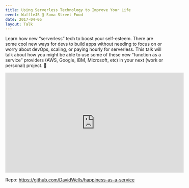 ```yaml
---
title: Using Serverless Technology to Improve Your Life
event: WaffleJS @ Soma Street Food
date: 2017-04-05
layout: Talk
---
```


Learn how new “serverless” tech to boost your self-esteem. There are some cool new ways for devs to build apps without needing to focus on or worry about devOps, scaling, or paying hourly for serverless. This talk will talk about how you might be able to use some of these new “function as a service” providers (AWS, Google, IBM, Microsoft, etc) in your next (work or personal) project. 🎉

<iframe width="560" height="315" src="https://www.youtube.com/embed/mZhUjgX0RmQ" frameborder="0" allowfullscreen></iframe>

Repo: https://github.com/DavidWells/happiness-as-a-service
